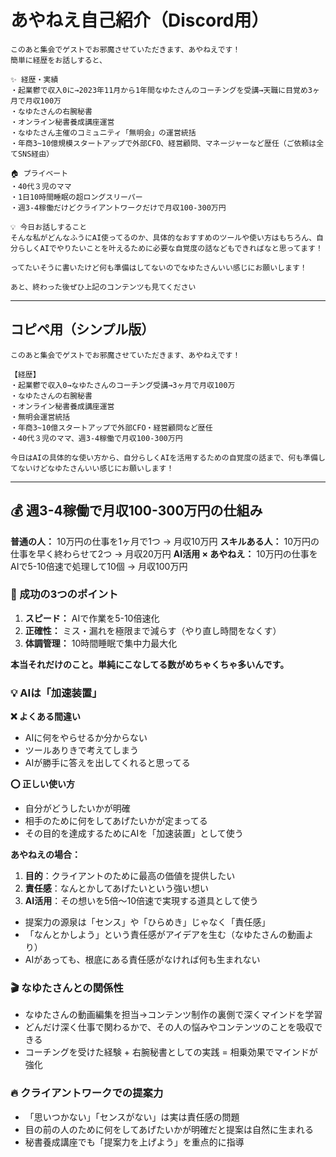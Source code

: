 # あやねえ自己紹介（Discord用）

```
このあと集会でゲストでお邪魔させていただきます、あやねえです！
簡単に経歴をお話しすると、

✨ 経歴・実績
・起業鬱で収入0に→2023年11月から1年間なゆたさんのコーチングを受講→天職に目覚め3ヶ月で月収100万
・なゆたさんの右腕秘書
・オンライン秘書養成講座運営
・なゆたさん主催のコミュニティ「無明会」の運営統括
・年商3~10億規模スタートアップで外部CFO、経営顧問、マネージャーなど歴任（ご依頼は全てSNS経由）

🏠 プライベート
・40代３児のママ
・1日10時間睡眠の超ロングスリーパー
・週3-4稼働だけどクライアントワークだけで月収100-300万円

💡 今日お話しすること
そんな私がどんなふうにAI使ってるのか、具体的なおすすめのツールや使い方はもちろん、自分らしくAIでやりたいことを叶えるために必要な自覚度の話などもできればなと思ってます！

ってたいそうに書いたけど何も準備はしてないのでなゆたさんいい感じにお願いします！

あと、終わった後ぜひ上記のコンテンツも見てください
```

---

## コピペ用（シンプル版）

```
このあと集会でゲストでお邪魔させていただきます、あやねえです！

【経歴】
・起業鬱で収入0→なゆたさんのコーチング受講→3ヶ月で月収100万
・なゆたさんの右腕秘書
・オンライン秘書養成講座運営
・無明会運営統括
・年商3~10億スタートアップで外部CFO・経営顧問など歴任
・40代３児のママ、週3-4稼働で月収100-300万円

今日はAIの具体的な使い方から、自分らしくAIを活用するための自覚度の話まで、何も準備してないけどなゆたさんいい感じにお願いします！
```

---

## 💰 週3-4稼働で月収100-300万円の仕組み

**普通の人：** 10万円の仕事を1ヶ月で1つ → 月収10万円
**スキルある人：** 10万円の仕事を早く終わらせて2つ → 月収20万円
**AI活用 × あやねえ：** 10万円の仕事をAIで5-10倍速で処理して10個 → 月収100万円

### 🎯 成功の3つのポイント
1. **スピード：** AIで作業を5-10倍速化
2. **正確性：** ミス・漏れを極限まで減らす（やり直し時間をなくす）
3. **体調管理：** 10時間睡眠で集中力最大化

**本当それだけのこと。単純にこなしてる数がめちゃくちゃ多いんです。**

### 💡 AIは「加速装置」

**❌ よくある間違い**
- AIに何をやらせるか分からない
- ツールありきで考えてしまう
- AIが勝手に答えを出してくれると思ってる

**⭕ 正しい使い方**
- 自分がどうしたいかが明確
- 相手のために何をしてあげたいかが定まってる
- その目的を達成するためにAIを「加速装置」として使う

**あやねえの場合：**
1. **目的**：クライアントのために最高の価値を提供したい
2. **責任感**：なんとかしてあげたいという強い想い
3. **AI活用**：その想いを5倍〜10倍速で実現する道具として使う

- 提案力の源泉は「センス」や「ひらめき」じゃなく「責任感」
- 「なんとかしよう」という責任感がアイデアを生む（なゆたさんの動画より）
- AIがあっても、根底にある責任感がなければ何も生まれない

### 🎬 なゆたさんとの関係性
- なゆたさんの動画編集を担当→コンテンツ制作の裏側で深くマインドを学習
- どんだけ深く仕事で関わるかで、その人の悩みやコンテンツのことを吸収できる
- コーチングを受けた経験 + 右腕秘書としての実践 = 相乗効果でマインドが強化

### 🔥 クライアントワークでの提案力
- 「思いつかない」「センスがない」は実は責任感の問題
- 目の前の人のために何をしてあげたいかが明確だと提案は自然に生まれる
- 秘書養成講座でも「提案力を上げよう」を重点的に指導
